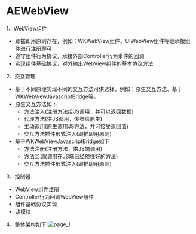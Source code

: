 # AEWebView
1、WebView组件
* 即插即用原则存在，例如：WKWebView组件、UIWebVIew组件等继承根组件进行注册即可
* 遵守组件行为协议，承接外部Controller行为事件的回调
* 实现组件基础协议，对外输出WebView组件的基本协议方法

2、交互管理
* 基于不同原理实现不同的交互方法可供选择，例如：原生交互方法、基于WKWebViewJavascriptBridge等。
* 原生交互方法如下
    * 方法注入(注册方法给JS调用，并可以返回数据)
    * 代理方法(供JS调用，传参给原生)
    * 主动调用(原生调用JS方法，并可接受返回值)
    * 交互方法插件形式注入(即插即用原则)
* 基于WKWebViewJavascriptBridge如下
    * 方法注册(注册方法，供JS端调用)
    * 方法回调(调用在JS端已经预埋好的方法)
    * 交互方法插件形式注入(即插即用原则)

3、控制器
* WebView组件注册
* Controller行为回调WebView组件
* 组件基础协议实现
* UI模块

4、整体架构如下
![page_1](https://user-images.githubusercontent.com/9248093/173719213-01a89a06-5ea0-4048-acb5-1c4d0aa509da.png)
